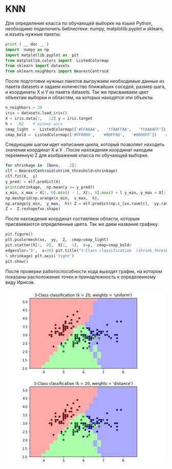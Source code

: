 # KNN
                               
Для определения класса по обучающей выборке на языке Python, необходимо подключить библиотеки: numpy, matplotlib.pyplot и sklearn, и изъять нужные пакеты.
```python
print ( __ doc __ )
import  numpy as np
import matplotlib.pyplot as  pit
from matplotlib.colors import  ListedColormap
from sklearn import datasets
from sklearn.neighbors import NearestCentroid
```
После подготовки нужных пакетов выгружаем необходимые данные из пакета datasets и задаем количество ближайших соседей, размер шага, и координаты Х и У из пакета datasets.  Так же присваиваем цвет объектам выборки   и  областям, на которых находятся  эти объекты.
```python
n_neighbors = 20
iris = datasets.load_iris()
X = iris.data[:,   :2] у = iris.target
h =  .02    # размер шага
cmap_light  =  ListedColormap(['#FFAAAA',   'tfAAFFAA',   'ftAAAAFF'])  # Цвет области 
cmap_bold =  ListedColormap(['#FF0000',   '#00FF00',   '#0000FF'])    # Цвет Ирисов Фишера
```

Следующим шагом идет написание цикла, который позволяет находить значения координат Х и У . После нахождения координат находим переменную Z для изображения класса по обучающей выборке.
```python
for shrinkage in  [None,   .2]:
clf = NearestCentroid(shrink_threshold=shrinkage)
clf.fit(X,  y)
y_pred| = elf.predict(X)
print(shrinkage,  np.mean(y == y_pred))
x_min, x_max = X[:, 0].min() - 1, X[:, 0].max() + l y_min, y_max = X[:, l].min() - 1, X[:, l].max() + 1 xx,  yy = 
np.meshgrid(np.arange(x_min,  x_max,  h),
np.arange(y_min,  y_max,  h)) Z = elf.predict(np.c_[xx.ravel(),  yy.ravel()])
Z =  Z.reshapefxx.shape)
```

После нахождения  координат составляем области, которым присваиваются определенные цвета. Так же даем название графику.

```python
pit.figure()
plt.pcolormesh(xx,  yy,  Z,  cmap=cmap_light)
pit.scatter(X[:,  0],  X[:,  1],  c=y,  cmap=cmap_bold>
edgecolor='b',  s=20) pit.title("3-Class classification  (shrink_threshold=%r)"
% shrinkage) plt.axis('tight')
pit.show()
```

После проверки работоспособности кода выходит график, на котором показаны расположение точек и принадлежность  к определенному виду  Ирисов.


![](https://raw.githubusercontent.com/Vladbaranov/KNN/master/5.1.png)
